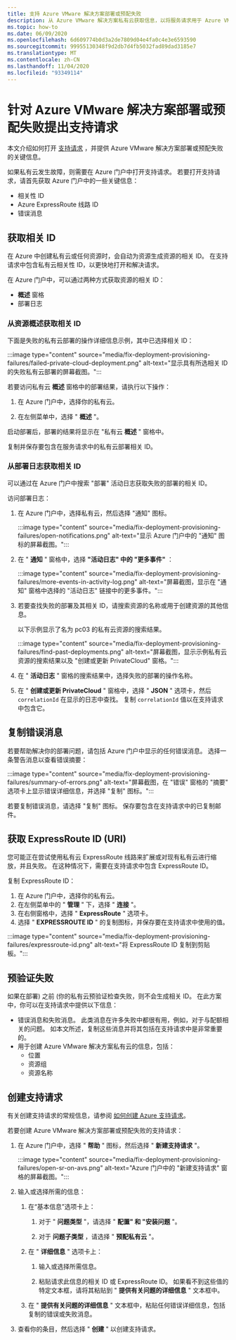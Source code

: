 ```yaml
---
title: 支持 Azure VMware 解决方案部署或预配失败
description: 从 Azure VMware 解决方案私有云获取信息，以将服务请求用于 Azure VMware 解决方案部署或预配失败。
ms.topic: how-to
ms.date: 06/09/2020
ms.openlocfilehash: 6d609774b0d3a2de7809d04e4fa0c4e3e6593590
ms.sourcegitcommit: 99955130348f9d2db7d4fb5032fad89dad3185e7
ms.translationtype: MT
ms.contentlocale: zh-CN
ms.lasthandoff: 11/04/2020
ms.locfileid: "93349114"
---
```

# <a name="open-a-support-request-for-an-azure-vmware-solution-deployment-or-provisioning-failure"></a>针对 Azure VMware 解决方案部署或预配失败提出支持请求

本文介绍如何打开 [支持请求](https://rc.portal.azure.com/#create/Microsoft.Support) ，并提供 Azure VMware 解决方案部署或预配失败的关键信息。 

如果私有云发生故障，则需要在 Azure 门户中打开支持请求。 若要打开支持请求，请首先获取 Azure 门户中的一些关键信息：

- 相关性 ID
- Azure ExpressRoute 线路 ID
- 错误消息

## <a name="get-the-correlation-id"></a>获取相关 ID
 
在 Azure 中创建私有云或任何资源时，会自动为资源生成资源的相关 ID。 在支持请求中包含私有云相关性 ID，以更快地打开和解决请求。

在 Azure 门户中，可以通过两种方式获取资源的相关 ID：

* **概述** 窗格
* 部署日志
 
 ### <a name="get-the-correlation-id-from-the-resource-overview"></a>从资源概述获取相关 ID

下面是失败的私有云部署的操作详细信息示例，其中已选择相关 ID：

:::image type="content" source="media/fix-deployment-provisioning-failures/failed-private-cloud-deployment.png" alt-text="显示具有所选相关 ID 的失败私有云部署的屏幕截图。":::

若要访问私有云 **概述** 窗格中的部署结果，请执行以下操作：

1. 在 Azure 门户中，选择你的私有云。

1. 在左侧菜单中，选择 " **概述** "。

启动部署后，部署的结果将显示在 "私有云 **概述** " 窗格中。

复制并保存要包含在服务请求中的私有云部署相关 ID。

### <a name="get-the-correlation-id-from-the-deployment-log"></a>从部署日志获取相关 ID

可以通过在 Azure 门户中搜索 "部署" 活动日志获取失败的部署的相关 ID。

访问部署日志：

1. 在 Azure 门户中，选择私有云，然后选择 "通知" 图标。

   :::image type="content" source="media/fix-deployment-provisioning-failures/open-notifications.png" alt-text="显示 Azure 门户中的 &quot;通知&quot; 图标的屏幕截图。":::

1. 在 " **通知** " 窗格中，选择 **"活动日志" 中的 "更多事件"** ：

    :::image type="content" source="media/fix-deployment-provisioning-failures/more-events-in-activity-log.png" alt-text="屏幕截图，显示在 &quot;通知&quot; 窗格中选择的 &quot;活动日志&quot; 链接中的更多事件。":::

1. 若要查找失败的部署及其相关 ID，请搜索资源的名称或用于创建资源的其他信息。 

    以下示例显示了名为 pc03 的私有云资源的搜索结果。
 
    :::image type="content" source="media/fix-deployment-provisioning-failures/find-past-deployments.png" alt-text="屏幕截图，显示示例私有云资源的搜索结果以及 &quot;创建或更新 PrivateCloud&quot; 窗格。":::
 
1. 在 " **活动日志** " 窗格的搜索结果中，选择失败的部署的操作名称。

1. 在 " **创建或更新 PrivateCloud** " 窗格中，选择 " **JSON** " 选项卡，然后 `correlationId` 在显示的日志中查找。 复制 `correlationId` 值以在支持请求中包含它。 
 
## <a name="copy-error-messages"></a>复制错误消息

若要帮助解决你的部署问题，请包括 Azure 门户中显示的任何错误消息。 选择一条警告消息以查看错误摘要：
 
:::image type="content" source="media/fix-deployment-provisioning-failures/summary-of-errors.png" alt-text="屏幕截图，在 &quot;错误&quot; 窗格的 &quot;摘要&quot; 选项卡上显示错误详细信息，并选择 &quot;复制&quot; 图标。":::

若要复制错误消息，请选择 "复制" 图标。 保存要包含在支持请求中的已复制邮件。
 
## <a name="get-the-expressroute-id-uri"></a>获取 ExpressRoute ID (URI) 
 
您可能正在尝试使用私有云 ExpressRoute 线路来扩展或对现有私有云进行缩放，并且失败。 在这种情况下，需要在支持请求中包含 ExpressRoute ID。

复制 ExpressRoute ID：

1. 在 Azure 门户中，选择你的私有云。
1. 在左侧菜单中的 " **管理** " 下，选择 " **连接** "。 
1. 在右侧窗格中，选择 " **ExpressRoute** " 选项卡。
1. 选择 " **EXPRESSROUTE ID** " 的复制图标，并保存要在支持请求中使用的值。
 
:::image type="content" source="media/fix-deployment-provisioning-failures/expressroute-id.png" alt-text="将 ExpressRoute ID 复制到剪贴板。"::: 
 
## <a name="pre-validation-failures"></a>预验证失败

如果在部署) 之前 (你的私有云预验证检查失败，则不会生成相关 ID。 在此方案中，你可以在支持请求中提供以下信息：

- 错误消息和失败消息。 此类消息在许多失败中都很有用，例如，对于与配额相关的问题。 如本文所述，复制这些消息并将其包括在支持请求中是非常重要的。
- 用于创建 Azure VMware 解决方案私有云的信息，包括：
  - 位置
  - 资源组
  - 资源名称

## <a name="create-your-support-request"></a>创建支持请求

有关创建支持请求的常规信息，请参阅 [如何创建 Azure 支持请求](../azure-portal/supportability/how-to-create-azure-support-request.md)。 

若要创建 Azure VMware 解决方案部署或预配失败的支持请求：

1. 在 Azure 门户中，选择 " **帮助** " 图标，然后选择 " **新建支持请求** "。

    :::image type="content" source="media/fix-deployment-provisioning-failures/open-sr-on-avs.png" alt-text="Azure 门户中的 &quot;新建支持请求&quot; 窗格的屏幕截图。":::

1. 输入或选择所需的信息：

   1. 在“基本信息”选项卡上：

      1. 对于 " **问题类型** "，请选择 " **配置" 和 "安装问题** "。

      1. 对于 **问题子类型** ，请选择 " **预配私有云** "。

   1. 在 " **详细信息** " 选项卡上：

      1. 输入或选择所需信息。

      1. 粘贴请求此信息的相关 ID 或 ExpressRoute ID。 如果看不到这些值的特定文本框，请将其粘贴到 " **提供有关问题的详细信息** " 文本框中。

    1. 在 " **提供有关问题的详细信息** " 文本框中，粘贴任何错误详细信息，包括复制的错误或失败消息。

1. 查看你的条目，然后选择 " **创建** " 以创建支持请求。
